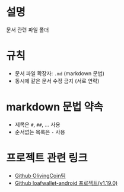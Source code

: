 # 설명
문서 관련 파일 폴더

# 규칙
- 문서 파일 확장자: `.md` (markdown 문법)
- 동시에 같은 문서 수정 금지 (서로 연락)

# markdown 문법 약속
- 제목은 `#`, `##`, ...  사용
- 순서없는 목록은 `-` 사용

# 프로젝트 관련 링크
- [Github OlivingCoin팀](https://github.com/olivingcoin)
- [Github loafwallet-android 프로젝트(v1.19.0)](https://github.com/litecoin-foundation/loafwallet-android/tree/v1.19.0)


